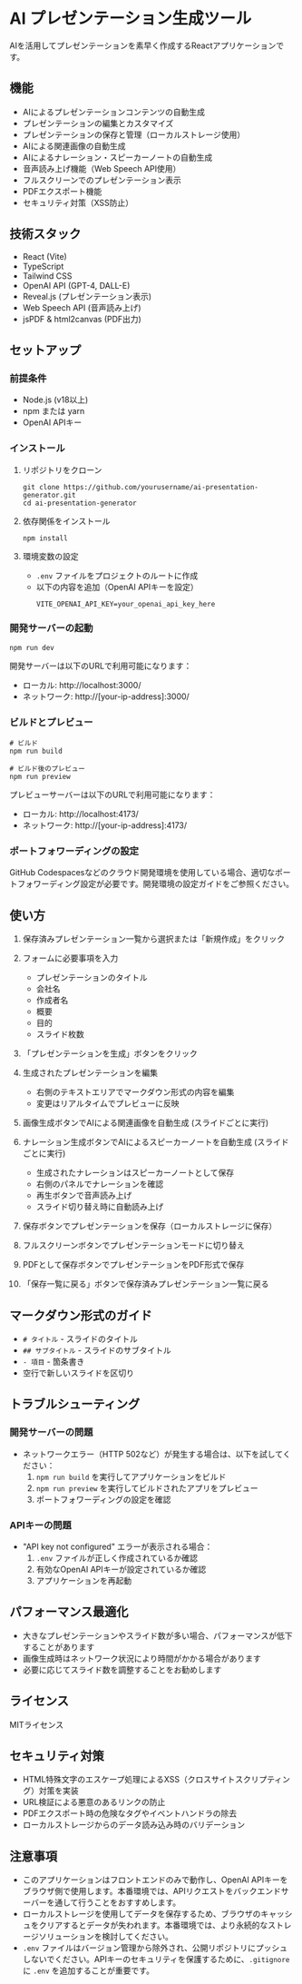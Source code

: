 # AI プレゼンテーション生成ツール

AIを活用してプレゼンテーションを素早く作成するReactアプリケーションです。

## 機能

- AIによるプレゼンテーションコンテンツの自動生成
- プレゼンテーションの編集とカスタマイズ
- プレゼンテーションの保存と管理（ローカルストレージ使用）
- AIによる関連画像の自動生成
- AIによるナレーション・スピーカーノートの自動生成
- 音声読み上げ機能（Web Speech API使用）
- フルスクリーンでのプレゼンテーション表示
- PDFエクスポート機能
- セキュリティ対策（XSS防止）

## 技術スタック

- React (Vite)
- TypeScript
- Tailwind CSS
- OpenAI API (GPT-4, DALL-E)
- Reveal.js (プレゼンテーション表示)
- Web Speech API (音声読み上げ)
- jsPDF & html2canvas (PDF出力)

## セットアップ

### 前提条件

- Node.js (v18以上)
- npm または yarn
- OpenAI APIキー

### インストール

1. リポジトリをクローン
   ```
   git clone https://github.com/yourusername/ai-presentation-generator.git
   cd ai-presentation-generator
   ```

2. 依存関係をインストール
   ```
   npm install
   ```

3. 環境変数の設定
   - `.env` ファイルをプロジェクトのルートに作成
   - 以下の内容を追加（OpenAI APIキーを設定）
     ```
     VITE_OPENAI_API_KEY=your_openai_api_key_here
     ```

### 開発サーバーの起動

```
npm run dev
```

開発サーバーは以下のURLで利用可能になります：
- ローカル: http://localhost:3000/
- ネットワーク: http://[your-ip-address]:3000/

### ビルドとプレビュー

```
# ビルド
npm run build

# ビルド後のプレビュー
npm run preview
```

プレビューサーバーは以下のURLで利用可能になります：
- ローカル: http://localhost:4173/
- ネットワーク: http://[your-ip-address]:4173/

### ポートフォワーディングの設定

GitHub Codespacesなどのクラウド開発環境を使用している場合、適切なポートフォワーディング設定が必要です。開発環境の設定ガイドをご参照ください。

## 使い方

1. 保存済みプレゼンテーション一覧から選択または「新規作成」をクリック

2. フォームに必要事項を入力
   - プレゼンテーションのタイトル
   - 会社名
   - 作成者名
   - 概要
   - 目的
   - スライド枚数

3. 「プレゼンテーションを生成」ボタンをクリック

4. 生成されたプレゼンテーションを編集
   - 右側のテキストエリアでマークダウン形式の内容を編集
   - 変更はリアルタイムでプレビューに反映

5. 画像生成ボタンでAIによる関連画像を自動生成 (スライドごとに実行)

6. ナレーション生成ボタンでAIによるスピーカーノートを自動生成 (スライドごとに実行)
   - 生成されたナレーションはスピーカーノートとして保存
   - 右側のパネルでナレーションを確認
   - 再生ボタンで音声読み上げ
   - スライド切り替え時に自動読み上げ

7. 保存ボタンでプレゼンテーションを保存（ローカルストレージに保存）

8. フルスクリーンボタンでプレゼンテーションモードに切り替え

9. PDFとして保存ボタンでプレゼンテーションをPDF形式で保存

10. 「保存一覧に戻る」ボタンで保存済みプレゼンテーション一覧に戻る

## マークダウン形式のガイド

- `# タイトル` - スライドのタイトル
- `## サブタイトル` - スライドのサブタイトル
- `- 項目` - 箇条書き
- 空行で新しいスライドを区切り

## トラブルシューティング

### 開発サーバーの問題

- ネットワークエラー（HTTP 502など）が発生する場合は、以下を試してください：
  1. `npm run build` を実行してアプリケーションをビルド
  2. `npm run preview` を実行してビルドされたアプリをプレビュー
  3. ポートフォワーディングの設定を確認

### APIキーの問題

- "API key not configured" エラーが表示される場合：
  1. `.env` ファイルが正しく作成されているか確認
  2. 有効なOpenAI APIキーが設定されているか確認
  3. アプリケーションを再起動

## パフォーマンス最適化

- 大きなプレゼンテーションやスライド数が多い場合、パフォーマンスが低下することがあります
- 画像生成時はネットワーク状況により時間がかかる場合があります
- 必要に応じてスライド数を調整することをお勧めします

## ライセンス

MITライセンス

## セキュリティ対策

- HTML特殊文字のエスケープ処理によるXSS（クロスサイトスクリプティング）対策を実装
- URL検証による悪意のあるリンクの防止
- PDFエクスポート時の危険なタグやイベントハンドラの除去
- ローカルストレージからのデータ読み込み時のバリデーション

## 注意事項

- このアプリケーションはフロントエンドのみで動作し、OpenAI APIキーをブラウザ側で使用します。本番環境では、APIリクエストをバックエンドサーバーを通して行うことをおすすめします。
- ローカルストレージを使用してデータを保存するため、ブラウザのキャッシュをクリアするとデータが失われます。本番環境では、より永続的なストレージソリューションを検討してください。
- `.env` ファイルはバージョン管理から除外され、公開リポジトリにプッシュしないでください。APIキーのセキュリティを保護するために、`.gitignore` に `.env` を追加することが重要です。